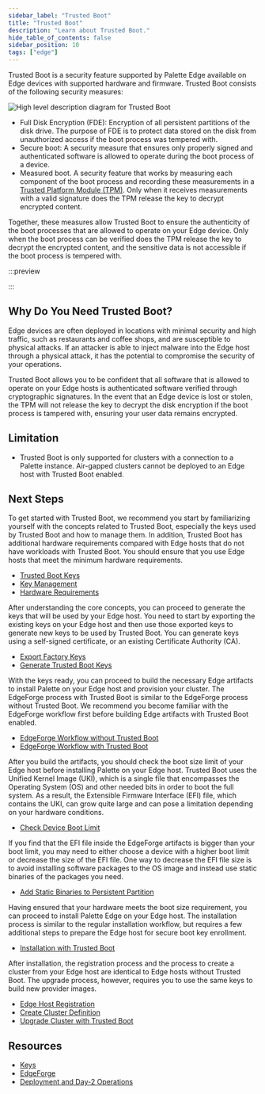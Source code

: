 ```yaml
---
sidebar_label: "Trusted Boot"
title: "Trusted Boot"
description: "Learn about Trusted Boot."
hide_table_of_contents: false
sidebar_position: 10
tags: ["edge"]
---
```


Trusted Boot is a security feature supported by Palette Edge available on Edge devices with supported hardware and
firmware. Trusted Boot consists of the following security measures:

![High level description diagram for Trusted Boot](/clusters_edge_trusted-boot_highlevel.webp)

- Full Disk Encryption (FDE): Encryption of all persistent partitions of the disk drive. The purpose of FDE is to
  protect data stored on the disk from unauthorized access if the boot process was tempered with.
- Secure boot: A security measure that ensures only properly signed and authenticated software is allowed to operate
  during the boot process of a device.
- Measured boot. A security feature that works by measuring each component of the boot process and recording these
  measurements in a
  [Trusted Platform Module (TPM)](https://www.intel.com/content/www/us/en/business/enterprise-computers/resources/trusted-platform-module.html).
  Only when it receives measurements with a valid signature does the TPM release the key to decrypt encrypted content.

Together, these measures allow Trusted Boot to ensure the authenticity of the boot processes that are allowed to operate
on your Edge device. Only when the boot process can be verified does the TPM release the key to decrypt the encrypted
content, and the sensitive data is not accessible if the boot process is tempered with.

:::preview

:::

## Why Do You Need Trusted Boot?

Edge devices are often deployed in locations with minimal security and high traffic, such as restaurants and coffee
shops, and are susceptible to physical attacks. If an attacker is able to inject malware into the Edge host through a
physical attack, it has the potential to compromise the security of your operations.

Trusted Boot allows you to be confident that all software that is allowed to operate on your Edge hosts is authenticated
software verified through cryptographic signatures. In the event that an Edge device is lost or stolen, the TPM will not
release the key to decrypt the disk encryption if the boot process is tampered with, ensuring your user data remains
encrypted.

## Limitation

- Trusted Boot is only supported for clusters with a connection to a Palette instance. Air-gapped clusters cannot be
  deployed to an Edge host with Trusted Boot enabled.

## Next Steps

To get started with Trusted Boot, we recommend you start by familiarizing yourself with the concepts related to Trusted
Boot, especially the keys used by Trusted Boot and how to manage them. In addition, Trusted Boot has additional hardware
requirements compared with Edge hosts that do not have workloads with Trusted Boot. You should ensure that you use Edge
hosts that meet the minimum hardware requirements.

- [Trusted Boot Keys](./keys/keys.md)
- [Key Management](./keys/key-management.md)
- [Hardware Requirements](../hardware-requirements.md#trusted-boot)

After understanding the core concepts, you can proceed to generate the keys that will be used by your Edge host. You
need to start by exporting the existing keys on your Edge host and then use those exported keys to generate new keys to
be used by Trusted Boot. You can generate keys using a self-signed certificate, or an existing Certificate Authority
(CA).

- [Export Factory Keys](./keys/export-keys.md)
- [Generate Trusted Boot Keys](./keys/generate-keys.md)

With the keys ready, you can proceed to build the necessary Edge artifacts to install Palette on your Edge host and
provision your cluster. The EdgeForge process with Trusted Boot is similar to the EdgeForge process without Trusted
Boot. We recommend you become familiar with the EdgeForge workflow first before building Edge artifacts with Trusted
Boot enabled.

- [EdgeForge Workflow without Trusted Boot](../edgeforge-workflow/edgeforge-workflow.md)
- [EdgeForge Workflow with Trusted Boot](./edgeforge/edgeforge.md)

After you build the artifacts, you should check the boot size limit of your Edge host before installing Palette on your
Edge host. Trusted Boot uses the Unified Kernel Image (UKI), which is a single file that encompasses the Operating
System (OS) and other needed bits in order to boot the full system. As a result, the Extensible Firmware Interface (EFI)
file, which contains the UKI, can grow quite large and can pose a limitation depending on your hardware conditions.

- [Check Device Boot Limit](./edgeforge/check-efi-limit.md)

If you find that the EFI file inside the EdgeForge artifacts is bigger than your boot limit, you may need to either
choose a device with a higher boot limit or decrease the size of the EFI file. One way to decrease the EFI file size is
to avoid installing software packages to the OS image and instead use static binaries of the packages you need.

- [Add Static Binaries to Persistent Partition](./edgeforge/add-extra-content.md)

Having ensured that your hardware meets the boot size requirement, you can proceed to install Palette Edge on your Edge
host. The installation process is similar to the regular installation workflow, but requires a few additional steps to
prepare the Edge host for secure boot key enrollment.

- [Installation with Trusted Boot](./deployment-day2/install.md)

After installation, the registration process and the process to create a cluster from your Edge host are identical to
Edge hosts without Trusted Boot. The upgrade process, however, requires you to use the same keys to build new provider
images.

- [Edge Host Registration](../site-deployment/site-installation/edge-host-registration.md)
- [Create Cluster Definition](../site-deployment/site-installation/cluster-deployment.md)
- [Upgrade Cluster with Trusted Boot](./deployment-day2/upgrade-cluster.md)

## Resources

- [Keys](./keys/keys.md)
- [EdgeForge](./edgeforge/edgeforge.md)
- [Deployment and Day-2 Operations](./deployment-day2/deployment-day2.md)
